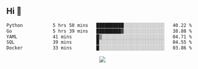 ## Hi 👋

<!--START_SECTION:waka-->

```txt
Python           5 hrs 50 mins   ██████████░░░░░░░░░░░░░░░   40.22 %
Go               5 hrs 39 mins   █████████▓░░░░░░░░░░░░░░░   38.88 %
YAML             41 mins         █▒░░░░░░░░░░░░░░░░░░░░░░░   04.71 %
SQL              39 mins         █░░░░░░░░░░░░░░░░░░░░░░░░   04.55 %
Docker           33 mins         █░░░░░░░░░░░░░░░░░░░░░░░░   03.86 %
```

<!--END_SECTION:waka-->

<p align="center">
  <a href="https://wakatime.com/@d93f0e24-e3ad-4f8d-9b8b-385bab9124f6">
    <img src="https://wakatime.com/badge/user/d93f0e24-e3ad-4f8d-9b8b-385bab9124f6.svg" />
  </a>
</p>
